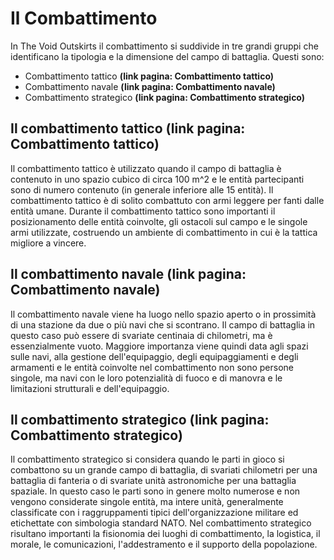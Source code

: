 # Il Combattimento

In The Void Outskirts il combattimento si suddivide in tre grandi gruppi che identificano la tipologia e la dimensione del campo di battaglia. Questi sono:

- Combattimento tattico **(link pagina: Combattimento tattico)**
- Combattimento navale **(link pagina: Combattimento navale)**
- Combattimento strategico **(link pagina: Combattimento strategico)**


## Il combattimento tattico **(link pagina: Combattimento tattico)**

Il combattimento tattico è utilizzato quando il campo di battaglia è contenuto in uno spazio cubico di circa 100 m^2 e le entità partecipanti sono di numero contenuto (in generale inferiore alle 15 entità).
Il combattimento tattico è di solito combattuto con armi leggere per fanti dalle entità umane.
Durante il combattimento tattico sono importanti il posizionamento delle entità coinvolte, gli ostacoli sul campo e le singole armi utilizzate, costruendo un ambiente di combattimento in cui è la tattica migliore a vincere.


## Il combattimento navale **(link pagina: Combattimento navale)**

Il combattimento navale viene ha luogo nello spazio aperto o in prossimità di una stazione da due o più navi che si scontrano. Il campo di battaglia in questo caso può essere di svariate centinaia di chilometri, ma è essenzialmente vuoto. Maggiore importanza viene quindi data agli spazi sulle navi, alla gestione dell'equipaggio, degli equipaggiamenti e degli armamenti e le entità coinvolte nel combattimento non sono persone singole, ma navi con le loro potenzialità di fuoco e di manovra e le limitazioni strutturali e dell'equipaggio.


## Il combattimento strategico **(link pagina: Combattimento strategico)**

Il combattimento strategico si considera quando le parti in gioco si combattono su un grande campo di battaglia, di svariati chilometri per una battaglia di fanteria o di svariate unità astronomiche per una battaglia spaziale. In questo caso le parti sono in genere molto numerose e non vengono considerate singole entità, ma intere unità, generalmente classificate con i raggruppamenti tipici dell'organizzazione militare ed etichettate con simbologia standard NATO.
Nel combattimento strategico risultano importanti la fisionomia dei luoghi di combattimento, la logistica, il morale, le comunicazioni, l'addestramento e il supporto della popolazione.
